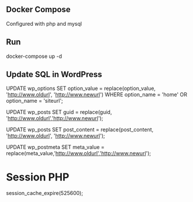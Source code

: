 ## Docker Compose

Configured with php and mysql

## Run

docker-compose up -d

## Update SQL in WordPress

UPDATE wp_options SET option_value = replace(option_value, 'http://www.oldurl', 'http://www.newurl') WHERE option_name = 'home' OR option_name = 'siteurl';

UPDATE wp_posts SET guid = replace(guid, 'http://www.oldurl','http://www.newurl');

UPDATE wp_posts SET post_content = replace(post_content, 'http://www.oldurl', 'http://www.newurl');

UPDATE wp_postmeta SET meta_value = replace(meta_value,'http://www.oldurl','http://www.newurl');

# Session PHP

session_cache_expire(525600);
